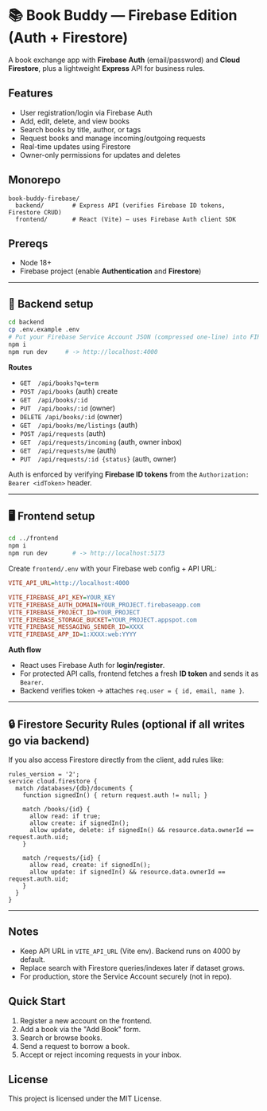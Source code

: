 # 📚 Book Buddy — Firebase Edition (Auth + Firestore)

A book exchange app with **Firebase Auth** (email/password) and **Cloud Firestore**, plus a lightweight **Express** API for business rules.

## Features
- User registration/login via Firebase Auth
- Add, edit, delete, and view books
- Search books by title, author, or tags
- Request books and manage incoming/outgoing requests
- Real-time updates using Firestore
- Owner-only permissions for updates and deletes




## Monorepo
```
book-buddy-firebase/
  backend/        # Express API (verifies Firebase ID tokens, Firestore CRUD)
  frontend/       # React (Vite) — uses Firebase Auth client SDK
```

## Prereqs
- Node 18+
- Firebase project (enable **Authentication** and **Firestore**)

---
## 🔧 Backend setup
```bash
cd backend
cp .env.example .env
# Put your Firebase Service Account JSON (compressed one-line) into FIREBASE_SERVICE_ACCOUNT_JSON=...
npm i
npm run dev     # -> http://localhost:4000
```

**Routes**
- `GET  /api/books?q=term`
- `POST /api/books` (auth) create
- `GET  /api/books/:id`
- `PUT  /api/books/:id` (owner)
- `DELETE /api/books/:id` (owner)
- `GET  /api/books/me/listings` (auth)
- `POST /api/requests` (auth)
- `GET  /api/requests/incoming` (auth, owner inbox)
- `GET  /api/requests/me` (auth)
- `PUT  /api/requests/:id {status}` (auth, owner)

Auth is enforced by verifying **Firebase ID tokens** from the `Authorization: Bearer <idToken>` header.

---
## 🖥 Frontend setup
```bash
cd ../frontend
npm i
npm run dev       # -> http://localhost:5173
```

Create `frontend/.env` with your Firebase web config + API URL:
```ini
VITE_API_URL=http://localhost:4000

VITE_FIREBASE_API_KEY=YOUR_KEY
VITE_FIREBASE_AUTH_DOMAIN=YOUR_PROJECT.firebaseapp.com
VITE_FIREBASE_PROJECT_ID=YOUR_PROJECT
VITE_FIREBASE_STORAGE_BUCKET=YOUR_PROJECT.appspot.com
VITE_FIREBASE_MESSAGING_SENDER_ID=XXXX
VITE_FIREBASE_APP_ID=1:XXXX:web:YYYY
```

**Auth flow**
- React uses Firebase Auth for **login/register**.
- For protected API calls, frontend fetches a fresh **ID token** and sends it as `Bearer`.
- Backend verifies token → attaches `req.user = { id, email, name }`.

---
## 🔒 Firestore Security Rules (optional if all writes go via backend)
If you also access Firestore directly from the client, add rules like:
```
rules_version = '2';
service cloud.firestore {
  match /databases/{db}/documents {
    function signedIn() { return request.auth != null; }

    match /books/{id} {
      allow read: if true;
      allow create: if signedIn();
      allow update, delete: if signedIn() && resource.data.ownerId == request.auth.uid;
    }

    match /requests/{id} {
      allow read, create: if signedIn();
      allow update: if signedIn() && resource.data.ownerId == request.auth.uid;
    }
  }
}
```

---
## Notes
- Keep API URL in `VITE_API_URL` (Vite env). Backend runs on 4000 by default.
- Replace search with Firestore queries/indexes later if dataset grows.
- For production, store the Service Account securely (not in repo).

## Quick Start
1. Register a new account on the frontend.
2. Add a book via the "Add Book" form.
3. Search or browse books.
4. Send a request to borrow a book.
5. Accept or reject incoming requests in your inbox.

## License
This project is licensed under the MIT License.
